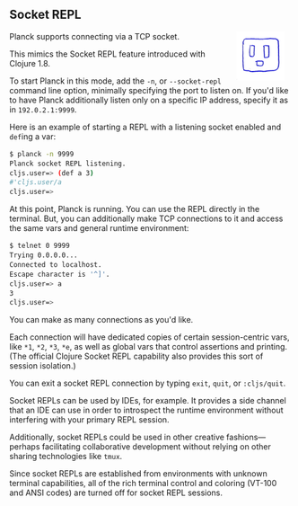 ## Socket REPL

<img width="85" align="right" style="margin: 0ex 1em" src="img/socket-repl.jpg">
Planck supports connecting via a TCP socket.

This mimics the Socket REPL feature introduced with Clojure 1.8.

To start Planck in this mode, add the `-n`, or `-​-​socket-repl` command line option, minimally specifying the port to listen on. If you'd like to have Planck additionally listen only on a specific IP address, specify it as in `192.0.2.1:9999`.

Here is an example of starting a REPL with a listening socket enabled and `def`ing a var:

```sh
$ planck -n 9999
Planck socket REPL listening.
cljs.user=> (def a 3)
#'cljs.user/a
cljs.user=> 
```

At this point, Planck is running. You can use the REPL directly in the terminal. But, you can additionally make TCP connections to it and access the same vars and general runtime environment:

```sh
$ telnet 0 9999
Trying 0.0.0.0...
Connected to localhost.
Escape character is '^]'.
cljs.user=> a
3
cljs.user=> 
```

You can make as many connections as you'd like.

Each connection will have dedicated copies of certain session-centric vars, like `*1`, `*2`, `*3`, `*e`, as well as global vars that control assertions and printing. (The official Clojure Socket REPL capability also provides this sort of session isolation.)

You can exit a socket REPL connection by typing `exit`, `quit`, or `:cljs/quit`.

Socket REPLs can be used by IDEs, for example. It provides a side channel that an IDE can use in order to introspect the runtime environment without interfering with your primary REPL session.

Additionally, socket REPLs could be used in other creative fashions—perhaps facilitating collaborative development without relying on other sharing technologies like `tmux`.

Since socket REPLs are established from environments with unknown terminal capabilities, all of the rich terminal control and coloring (VT-100 and ANSI codes) are turned off for socket REPL sessions.
